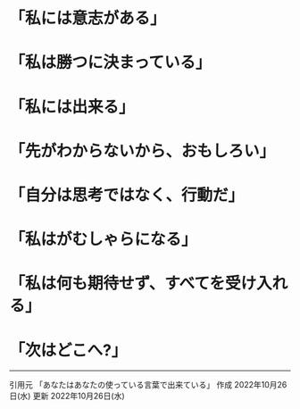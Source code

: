 # 「私には意志がある」
# 「私は勝つに決まっている」
# 「私には出来る」
# 「先がわからないから、おもしろい」
# 「自分は思考ではなく、行動だ」
# 「私はがむしゃらになる」
# 「私は何も期待せず、すべてを受け入れる」
# 「次はどこへ?」
---
引用元 「あなたはあなたの使っている言葉で出来ている」
作成 2022年10月26日(水)
更新 2022年10月26日(水)
